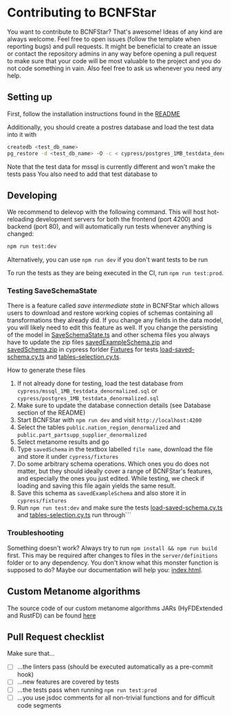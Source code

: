 # Contributing to BCNFStar

You want to contribute to BCNFStar? That's awesome! Ideas of any kind are always welcome. Feel free to open issues (follow the template when reporting bugs)
and pull requests. It might be beneficial to create an issue or contact the repository admins in any way before opening a pull request to make sure that
your code will be most valuable to the project and you do not code something in vain. Also feel free to ask us whenever you need any help.

## Setting up

First, follow the installation instructions found in the [README](https://github.com/HPI-Information-Systems/BCNFStar/blob/main/README.md)

Additionally, you should create a postres database and load the test data into it with

```bash
createdb <test_db_name>
pg_restore -d <test_db_name> -O -c < cypress/postgres_1MB_testdata_denormalized.sql
```

Note that the test data for mssql is currently different and won't make the tests pass
You also need to add that test database to

## Developing

We recommend to delevop with the following command. This will host hot-reloading development servers for both the frontend (port 4200) and backend (port 80), and will automatically run tests whenever anything is changed:

```bash
npm run test:dev
```

Alternatively, you can use `npm run dev` if you don't want tests to be run

To run the tests as they are being executed in the CI, run `npm run test:prod`.

### Testing SaveSchemaState

There is a feature called _save intermediate state_ in BCNFStar which allows users to download and restore working copies of schemas containing all transformations they already did. If you change any fields in the data model, you will likely need to edit this feature as well.
If you change the persisting of the model in [SaveSchemaState.ts](/frontend/src/model/schema/methodObjects/SaveSchemaState.ts) and other schema files you always have to update the zip files [savedExampleSchema.zip](/cypress/fixtures/savedExampleSchema.zip) and [savedSchema.zip](/cypress/fixtures/savedSchema.zip) in cypress forlder [Fixtures](/cypress/fixtures) for tests [load-saved-schema.cy.ts](/cypress/e2e/frontend/components/load-saved-schema.cy.ts) and [tables-selection.cy.ts](/cypress/e2e/frontend/pages/tables-selection.cy.ts).

How to generate these files

1. If not already done for testing, load the test database from `cypress/mssql_1MB_testdata_denormalized.sql` or `cypress/postgres_1MB_testdata_denormalized.sql`
1. Make sure to update the database connection details (see Database section of the README)
1. Start BCNFStar with `npm run dev` and visit `http://localhost:4200`
1. Select the tables `public.nation_region_denormalized` and `public.part_partsupp_supplier_denormalized`
1. Select metanome results and go
1. Type `savedSchema` in the textbox labelled `file name`, download the file and store it under `cypress/fixtures`
1. Do some arbitrary schema operations. Which ones you do does not matter, but they should ideally cover a range of BCNFStar's features, and especially the ones you just edited. While testing, we check if loading and saving this file again yields the same result.
1. Save this schema as `savedExampleSchema` and also store it in `cypress/fixtures`
1. Run `npm run test:dev` and make sure the tests [load-saved-schema.cy.ts](/cypress/e2e/frontend/components/load-saved-schema.cy.ts) and [tables-selection.cy.ts](/cypress/e2e/frontend/pages/tables-selection.cy.ts) run through```

### Troubleshooting

Something doesn't work? Always try to run `npm install && npm run build` first. This may be required after changes to files in the `server/definitions` folder or to any dependency.
You don't know what this monster function is supposed to do? Maybe our documentation will help you: [index.html](/docs/index.html).

## Custom Metanome algorithms

The source code of our custom metanome algorithms JARs (HyFDExtended and RustFD) can be found [here](https://github.com/PaulVII/HyFDExtended)

## Pull Request checklist

Make sure that...

- [ ] ...the linters pass (should be executed automatically as a pre-commit hook)
- [ ] ...new features are covered by tests
- [ ] ...the tests pass when running `npm run test:prod`
- [ ] ...you use jsdoc comments for all non-trivial functions and for difficult code segments

